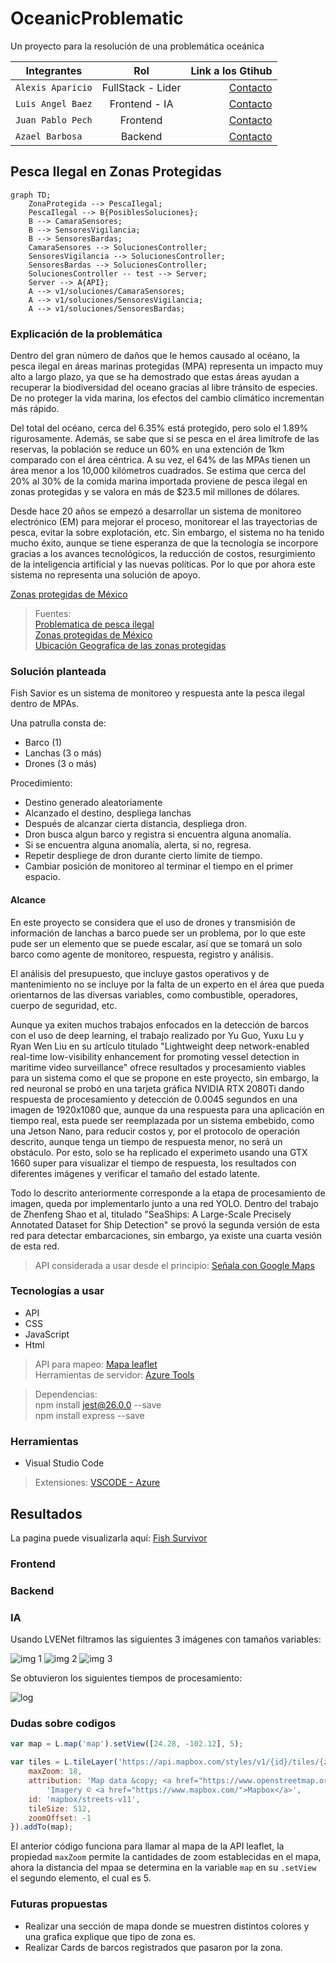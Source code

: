# OceanicProblematic
Un proyecto para la resolución de una problemática oceánica

| Integrantes | Rol | Link a los Gtihub |
| ------------- |:-------------:| -----:|
|`Alexis Aparicio`|FullStack - Lider|[Contacto](https://github.com/Alexis96-2)|
|`Luis Angel Baez`|Frontend - IA|[Contacto](https://github.com/LuisBaezN)|
|`Juan Pablo Pech`|Frontend|[Contacto](https://github.com/JPabloPQ)|
|`Azael Barbosa`|Backend|[Contacto](https://github.com/AzaelBarbosa)|

## Pesca Ilegal en Zonas Protegidas

```mermaid
graph TD;
    ZonaProtegida --> PescaIlegal;
    PescaIlegal --> B{PosiblesSoluciones};
    B --> CamaraSensores;
    B --> SensoresVigilancia;
    B --> SensoresBardas;
    CamaraSensores --> SolucionesController;
    SensoresVigilancia --> SolucionesController;
    SensoresBardas --> SolucionesController;
    SolucionesController -- test --> Server;
    Server --> A{API};
    A --> v1/soluciones/CamaraSensores;
    A --> v1/soluciones/SensoresVigilancia;
    A --> v1/soluciones/SensoresBardas;
```

### Explicación de la problemática

Dentro del gran número de daños que le hemos causado al océano, la pesca ilegal en áreas marinas protegidas (MPA) representa un impacto muy alto a largo plazo, ya que se ha demostrado que estas áreas ayudan a recuperar la biodiversidad del oceano gracias al libre tránsito de especies. De no proteger la vida marina, los efectos del cambio climático incrementan más rápido.

Del total del océano, cerca del 6.35% está protegido, pero solo el 1.89% rigurosamente. Además, se sabe que si se pesca en el área limítrofe de las reservas, la población se reduce un 60% en una extención de 1km comparado con el área céntrica. A su vez, el 64% de las MPAs tienen un área menor a los 10,000 kilómetros cuadrados. Se estima que cerca del 20% al 30% de la comida marina importada proviene de pesca ilegal en zonas protegidas y se valora en más de $23.5 mil millones de dólares.

Desde hace 20 años se empezó a desarrollar un sistema de monitoreo electrónico (EM) para mejorar el proceso, monitorear el las trayectorias de pesca, evitar la sobre explotación, etc. Sin embargo, el sistema no ha tenido mucho éxito, aunque se tiene esperanza de que la tecnología se incorpore gracias a los avances tecnológicos, la reducción de costos, resurgimiento de la inteligencia artificial y las nuevas políticas. Por lo que por ahora este sistema no representa una solución de apoyo.


[Zonas protegidas de México](https://www.profepa.gob.mx/innovaportal/v/1380/1/mx.wap/areas_naturales_protegidas_marinas_y_litorales.html)

> Fuentes: <br> [Problematica de pesca ilegal](https://thehumaneleague.org/article/fishing-industry) <br> [Zonas protegidas de México](https://www.profepa.gob.mx/innovaportal/v/1380/1/mx.wap/areas_naturales_protegidas_marinas_y_litorales.html) <br> [Ubicación Geografíca de las zonas protegidas](https://simec.conanp.gob.mx/consulta_fichas.php)

### Solución planteada

Fish Savior es un sistema de monitoreo y respuesta ante la pesca ilegal dentro de MPAs.

Una patrulla consta de:
- Barco (1)
- Lanchas (3 o más)
- Drones (3 o más)

Procedimiento:
- Destino generado aleatoriamente
- Alcanzado el destino, despliega lanchas
- Después de alcanzar cierta distancia, despliega dron.
- Dron busca algun barco y registra si encuentra alguna anomalía.
- Si se encuentra alguna anomalía, alerta, si no, regresa.
- Repetir despliege de dron durante cierto límite de tiempo.
- Cambiar posición de monitoreo al terminar el tiempo en el primer espacio.

#### Alcance

En este proyecto se considera que el uso de drones y transmisión de información de lanchas a barco puede ser un problema, por lo que este pude ser un elemento que se puede escalar, así que se tomará un solo barco como agente de monitoreo, respuesta, registro y análisis.

El análisis del presupuesto, que incluye gastos operativos y de mantenimiento no se incluye por la falta de un experto en el área que pueda orientarnos de las diversas variables, como combustible, operadores, cuerpo de seguridad, etc.

Aunque ya exiten muchos trabajos enfocados en la detección de barcos con el uso de deep learning, el trabajo realizado por Yu Guo, Yuxu Lu y Ryan Wen Liu en su artículo titulado "Lightweight deep network-enabled real-time low-visibility enhancement for promoting vessel detection in maritime video surveillance" ofrece resultados y procesamiento viables para un sistema como el que se propone en este proyecto, sin embargo, la red neuronal se probó en una tarjeta gráfica NVIDIA RTX 2080Ti dando respuesta de procesamiento y detección de 0.0045 segundos en una imagen de 1920x1080 que, aunque da una respuesta para una aplicación en tiempo real, esta puede ser reemplazada por un sistema embebido, como una Jetson Nano, para reducir costos y, por el protocolo de operación descrito, aunque tenga un tiempo de respuesta menor, no será un obstáculo. Por esto, solo se ha replicado el experimeto usando una GTX 1660 super para visualizar el tiempo de respuesta, los resultados con diferentes imágenes y verificar el tamaño del estado latente. 

Todo lo descrito anteriormente corresponde a la etapa de procesamiento de imagen, queda por implementarlo junto a una red YOLO. Dentro del trabajo de Zhenfeng Shao et al, titulado "SeaShips: A Large-Scale Precisely Annotated Dataset for Ship Detection" se provó la segunda versión de esta red para detectar embarcaciones, sin embargo, ya existe una cuarta vesión de esta red.

> API considerada a usar desde el principio: [Señala con Google Maps](https://www.cursosgis.com/como-crear-geometrias-con-la-api-javascript-de-google-maps/)

### Tecnologías a usar

- API
- CSS
- JavaScript
- Html

> API para mapeo: [Mapa leaflet](https://leafletjs.com/examples/quick-start/) <br> Herramientas de servidor: [Azure Tools](https://marketplace.visualstudio.com/items?itemName=ms-azuretools.vscode-azureappservice)

> Dependencias: <br> npm install jest@26.0.0 --save <br> npm install express --save

### Herramientas

- Visual Studio Code

> Extensiones: [VSCODE - Azure](https://code.visualstudio.com/docs/azure/extensions)

## Resultados

La pagina puede visualizarla aquí: [Fish Survivor](https://fishsavior.azurewebsites.net/)

### Frontend

### Backend

### IA

Usando LVENet filtramos las siguientes 3 imágenes con tamaños variables:

![img 1](assets/2.png)
![img 2](assets/23.png)
![img 3](assets/3.png)

Se obtuvieron los siguientes tiempos de procesamiento:

![log](assets/log.png)

### Dudas sobre codigos

```JavaScript
var map = L.map('map').setView([24.28, -102.12], 5);

var tiles = L.tileLayer('https://api.mapbox.com/styles/v1/{id}/tiles/{z}/{x}/{y}?access_token=pk.eyJ1IjoibWFwYm94IiwiYSI6ImNpejY4NXVycTA2emYycXBndHRqcmZ3N3gifQ.rJcFIG214AriISLbB6B5aw', {
    maxZoom: 18,
    attribution: 'Map data &copy; <a href="https://www.openstreetmap.org/copyright">OpenStreetMap</a> contributors, ' +
        'Imagery © <a href="https://www.mapbox.com/">Mapbox</a>',
    id: 'mapbox/streets-v11',
    tileSize: 512,
    zoomOffset: -1
}).addTo(map);
```

El anterior código funciona para llamar al mapa de la API leaflet, la propiedad `maxZoom` permite la cantidades de zoom establecidas en el mapa, ahora la distancia del mpaa se determina en la variable `map` en su `.setView` el segundo elemento, el cual es 5.

### Futuras propuestas

- Realizar una sección de mapa donde se muestren distintos colores y una grafica explique que tipo de zona es.
- Realizar Cards de barcos registrados que pasaron por la zona.


